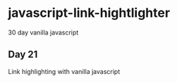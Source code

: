 # javascript-link-hightlighter

30 day vanilla javascript

## Day 21

Link highlighting with vanilla javascript
